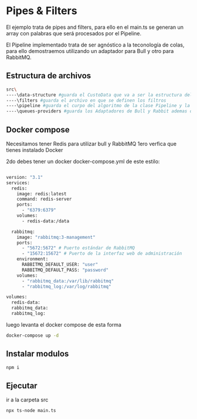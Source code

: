 # Pipes & Filters

El ejemplo trata de pipes and filters, para ello en el main.ts se generan un array con palabras
que será procesados por el Pipeline.

El Pipeline implementado trata de ser agnóstico a la teconología de colas, para ello demostraemos utilizando un adaptador para Bull y otro para RabbitMQ.

## Estructura de archivos
```bash
src\
----\data-structure #guarda el CustoData que va a ser la estructura del dato que ingresa a la Pipeline
----\filters #guarda el archivo en que se definen los filtros
----\pipeline #guarda el curpo del algoritmo de la clase Pipeline y la QueueFactory encargada de crear las Queues Bull o Rabbit
----\queues-providers #guarda los Adaptadores de Bull y Rabbit ademas de la IQueue que es la interface que van a implementar dichos adaptadores
```


## Docker compose 

Necesitamos tener Redis para utilizar bull y RabbitMQ
1ero verfica que tienes instalado Docker

2do debes tener un docker docker-compose.yml de este estilo:

```bash

version: "3.1"
services:  
  redis:
    image: redis:latest
    command: redis-server
    ports:
      - "6379:6379"
    volumes:
      - redis-data:/data

  rabbitmq:
    image: "rabbitmq:3-management"
    ports:
      - "5672:5672" # Puerto estándar de RabbitMQ
      - "15672:15672" # Puerto de la interfaz web de administración
    environment:
      RABBITMQ_DEFAULT_USER: "user"
      RABBITMQ_DEFAULT_PASS: "password"
    volumes:
      - "rabbitmq_data:/var/lib/rabbitmq"
      - "rabbitmq_log:/var/log/rabbitmq"

volumes: 
  redis-data:
  rabbitmq_data:
  rabbitmq_log:
```
luego levanta el docker compose de esta forma

```bash
docker-compose up -d
```


## Instalar modulos
```bash
npm i
```
## Ejecutar

ir a la carpeta src 

```bash
npx ts-node main.ts
```